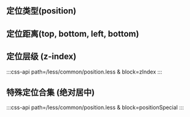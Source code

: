 ## 定位类型(position)

<div>
<co-class-api
    title="定位类型"
    :tableData="[
        {
            class: 'static',
            property: [
                {
                    prop: 'position',
                    value: 'static'
                }
            ]
        },
        {
            class: 'relative',
            property: [
                {
                    prop: 'position',
                    value: 'relative'
                }
            ]
        },
        {
            class: 'absolute',
            property: [
                {
                    prop: 'position',
                    value: 'absolute'
                }
            ]
        },
        {
            class: 'fixed',
            property: [
                {
                    prop: 'position',
                    value: 'fixed'
                }
            ]
        },
        {
            class: 'sticky',
            property: [
                {
                    prop: 'position',
                    value: 'sticky'
                }
            ]
        },
    ]" />
</div>

## 定位距离(top, bottom, left, bottom)

<div>
<co-class-api
    title="定位距离"
    :tableData="[
        {
            class: '[ t | r | b | l ]-0',
            property: [
                {
                    prop: 'top | right | bottom | left',
                    value: '0'
                }
            ]
        },
        {
            class: '[ t | r | b | l ]-[1-50]',
            property: [
                {
                    prop: 'top | right | bottom | left',
                    value: '1-50px'
                }
            ]
        },
        {
            class: '[ t | r | b | l ]-auto',
            property: [
                {
                    prop: 'top | right | bottom | left',
                    value: 'auto'
                }
            ]
        },
        {
            class: '[ lt | lb | rt | rb | lr | tb ]-0',
            property: [
                {
                    prop: 'direction',
                    value: '0'
                }
            ]
        }
    ]" />
</div>

## 定位层级 (z-index)

:::css-api path=/less/common/position.less & block=zIndex
:::

## 特殊定位合集 (绝对居中)

:::css-api path=/less/common/position.less & block=positionSpecial
:::
